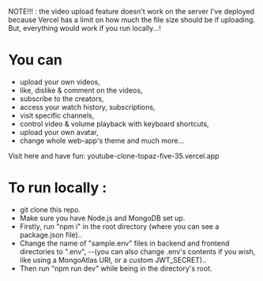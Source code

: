NOTE!!! : the video upload feature doesn't work on the server I've deployed because Vercel has a limit on how much the file size should be if uploading.
But, everything would work if you run locally...!

# You can

- upload your own videos,
- like, dislike & comment on the videos,
- subscribe to the creators,
- access your watch history, subscriptions,
- visit specific channels,
- control video & volume playback with keyboard shortcuts,
- upload your own avatar,
- change whole web-app's theme
  and much more...

Visit here and have fun: youtube-clone-topaz-five-35.vercel.app

# To run locally :

- git clone this repo.
- Make sure you have Node.js and MongoDB set up.
- Firstly, run "npm i" in the root directory (where you can see a package.json file)..
- Change the name of "sample.env" files in backend and frontend directories to ".env", --(you can also change .env's contents if you wish, like using a MongoAtlas URI, or a custom JWT_SECRET)..
- Then run "npm run dev" while being in the directory's root.
